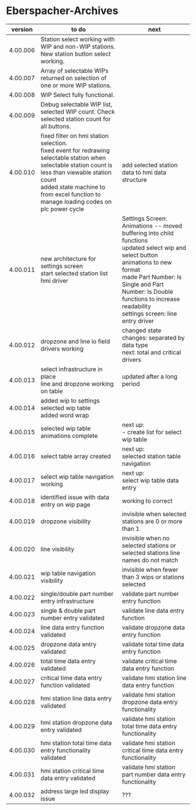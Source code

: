 # Eberspacher-Archives
version | to do | next
--------|-------|------
4.00.006 | Station select working with WIP and non-WIP stations. New station button select working. <br/> |
4.00.007 | Array of selectable WIPs returned on selection of one or more WIP stations. <br/> |
4.00.008 | WIP Select fully functional. <br/> |
4.00.009 | Debug selectable WIP list, selected WIP count. Check selected station count for all buttons. <br/> |
4.00.010 | fixed filter on hmi station selection. </br> fixed event for redrawing selectable station when selectable station count is less than viewable station count </br> added state machine to from excel function to manage loading codes on plc power cycle| add selected station data to hmi data structure
4.00.011 | new architecture for settings screen </br> start selected station list hmi driver | Settings Screen: Animations -- moved buffering into child functions </br> updated select wip and select button animations to new format </br> made Part Number: Is Single and Part Number: Is Double functions to increase readability </br> settings screen: line entry driver
4.00.012 | dropzone and line io field drivers working | changed state changes: separated by data type </br> next: total and critical drivers
4.00.013 | select infrastructure in place</br> line and dropzone working on table | updated after a long period
4.00.014 | added wip to settings selected wip table</br> added word wrap | 
4.00.015 | selected wip table animations complete | next up:</br> -  create list for select wip table
4.00.016 | select table array created | next up: </br> selected station table navigation
4.00.017 | select wip table navigation working | next up: </br> select wip table data entry
4.00.018 | identified issue with data entry on wip page | working to correct
4.00.019 | dropzone visibility | invisible when selected stations are 0 or more than 1
4.00.020 | line visibility | invisible when no selected stations or selected stations line names do not match
4.00.021 | wip table navigation visibility | invisible when fewer than 3 wips or stations selected
4.00.022 | single/double part number entry infrastructure | validate part number entry function
4.00.023 | single & double part number entry validated | validate line data entry function
4.00.024 | line data entry function validated | validate dropzone data entry function
4.00.025 | dropzone data entry validated | validate total time data entry function
4.00.026 | total time data entry validated | validate critical time data entry function
4.00.027 | critical time data entry function validated | validate hmi station line data entry function
4.00.028 | hmi station line data entry validated | validate hmi station dropzone data entry functionality
4.00.029 | hmi station dropzone data entry validated | validate hmi station total time data entry functionality
4.00.030 | hmi station total time data entry functionality validated | validate hmi station critical time data entry functionality
4.00.031 | hmi station critical time data entry validated | validate hmi station part number data entry functionality
4.00.032 | address large led display issue | ???